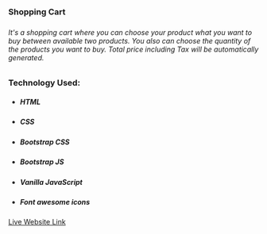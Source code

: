 <h3>Shopping Cart<h3>
<h6>It's a shopping cart where you can choose your product what you want to buy between available two products. You also can choose the quantity of the products you want to buy. Total price including Tax will be automatically generated.</h6>
<h3>Technology Used:</h3>
<ul>
    <li>
        <h5>HTML</h5>
    </li>
    <li>
        <h5>CSS</h5>
    </li>
    <li>
        <h5>Bootstrap CSS</h5>
    </li>
    <li>
        <h5>Bootstrap JS</h5>
    </li>
    <li>
        <h5>Vanilla JavaScript</h5>
    </li>
    <li>
        <h5>Font awesome icons</h5>
    </li>
</ul>
<a target="_blank" href="https://masrur-sakib.github.io/third_project_shopping_cart/">Live Website Link</a>

